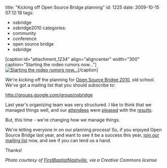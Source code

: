 title: "Kicking off Open Source Bridge planning"
id: 1225
date: 2009-10-15 07:12:18
tags: 
- osbridge
- osbridge2010
categories: 
- community
- conference
- open source bridge
- osbridge

[caption id="attachment_1234" align="aligncenter" width="300" caption="Starting the rodeo rumors now..."][![Starting the rodeo rumors now...](http://www.chesnok.com/daily/wp-content/uploads/2009/10/2659411775_94514bcf11.png "2659411775_94514bcf11")](http://www.flickr.com/photos/firstbaptistnashville/2659411775/sizes/m/)[/caption]

We're kicking off the planning for [Open Source Bridge 2010](http://opensourcebridge.org), old school.  We've got a mailing list that you should subscribe to: 

[http://groups.google.com/group/osbridge
](http://groups.google.com/group/osbridge)

Last year's organizing team was very structured. I like to think that we managed things well, and our [attendees](http://jasonmauer.com/2009/trip-report-open-source-bridge/) were [pleased](http://blog.zenlinux.com/?p=276) with the [results](http://www.enterprisenetworkingplanet.com/_featured/article.php/3826751/The-Open-Source-Open-Source-Conference.htm).

But, this time - we're changing how we manage things.

We're letting everyone in on our planning process! So, if you enjoyed Open Source Bridge last year, and want to see it be a success this year, [join our mailing list](http://groups.google.com/group/osbridge) now, and see if you can lend us a hand.

Thanks!

_Photo courtesy of [FirstBaptistNashville](http://www.flickr.com/photos/firstbaptistnashville/), via a Creative Commons license_
